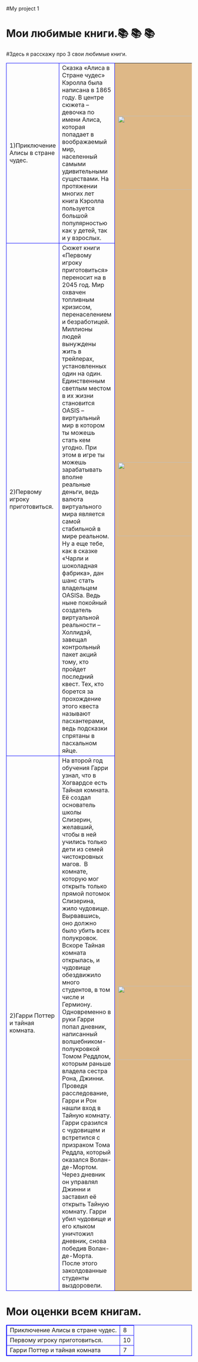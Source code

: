 #My project 1
<html>
    <h1>Мои любимые книги.&#128218 &#128218 &#128218</h1>
    <table>
     #Здесь я расскажу про 3 свои любимые книги.
        <tr>
            <td style="border:1px solid blue;">1)Приключение Алисы в стране чудес.</td>
            <td style="border:1px solid blue;">Сказка «Алиса в Стране чудес» Кэролла была написана в 1865 году. В центре сюжета – девочка по имени Алиса, которая попадает в воображаемый мир, населенный самыми удивительными существами. На протяжении многих лет книга Кэролла пользуется большой популярностью как у детей, так и у взрослых.</td>
                        <td style="background-color:burlywood"><img src="https://novostihaipa.ru/wp-content/uploads/2020/09/6dbSFKjcPDIq9IO23PDd1WUqySX.jpg" width="100000px" height="200px" /></td>
        </tr>
        <tr>
            <td style="border:1px solid blue;">2)Первому игроку приготовиться.</td>
            <td style="border:1px solid blue;">Сюжет книги «Первому игроку приготовиться» переносит на в 2045 год. Мир охвачен топливным кризисом, перенаселением и безработицей. Миллионы людей вынуждены жить в трейлерах, установленных один на один. Единственным светлым местом в их жизни становится OASIS – виртуальный мир в котором ты можешь стать кем угодно. При этом в игре ты можешь зарабатывать вполне реальные деньги, ведь валюта виртуального мира является самой стабильной в мире реальном. Ну а еще тебе, как в сказке «Чарли и шоколадная фабрика», дан шанс стать владельцем OASISа. Ведь ныне покойный создатель виртуальной реальности – Холлидэй, завещал контрольный пакет акций тому, кто пройдет последний квест. Тех, кто борется за прохождение этого квеста называют пасхантерами, ведь подсказки спрятаны в пасхальном яйце.</td>  
            <td style="background-color:burlywood"><img src="https://novostihaipa.ru/wp-content/uploads/2020/09/lI4NVRow2Oe0x5frvRio5SV0SoB-scaled.jpg" width="100000px" height="200px" /></td>
        </tr>
        <tr>
        <td style="border:1px solid blue;">2)Гарри Поттер и тайная комната.</td>
        <td style="border:1px solid blue;">На второй год обучения Гарри узнал, что в Хогвардсе есть Тайная комната. Её создал основатель школы Слизерин, желавший, чтобы в ней учились только дети из семей чистокровных магов. 
В комнате, которую мог открыть только прямой потомок Слизерина, жило чудовище. Вырвавшись, оно должно было убить всех полукровок.
Вскоре Тайная комната открылась, и чудовище обездвижило много студентов, в том числе и Гермиону. Одновременно в руки Гарри попал дневник, написанный волшебником-полукровкой Томом Реддлом, которым раньше владела сестра Рона, Джинни.
Проведя расследование, Гарри и Рон нашли вход в Тайную комнату. Гарри сразился с чудовищем и встретился с призраком Тома Реддла, который оказался Волан-де-Мортом. Через дневник он управлял Джинни и заставил её открыть Тайную комнату.
Гарри убил чудовище и его клыком уничтожил дневник, снова победив Волан-де-Морта. После этого заколдованные студенты выздоровели.</td>
            <td style="background-color:burlywood"><img src="https://images.spasibovsem.ru/catalog/original/film-garri-potter-i-tajnaya-komnata-2002-otzyvy-1361473984.jpg" width="20000px" height="200px" /></td>
</tr>
</table>
</html>

<html>
    <h1>Мои оценки всем книгам.</h1>
    <table style="border:1px solid blue;">
        <tr>
            <td style="border:1px solid blue;">Приключение Алисы в стране чудес.</td>
            <td style="border:1px solid blue;"> 8 </td>
        </tr>
        <tr>
            <td style="border:1px solid blue;">Первому игроку приготовиться.</td>
            <td style="border:1px solid blue;"> 10 </td>
        </tr>
        <tr>
        <td style="border:1px solid blue;">Гарри Поттер и тайная комната</td>
        <td style="border:1px solid blue;"> 7 </td>
      </tr>
    </table>
</html>

  
        
          
